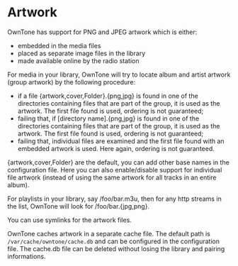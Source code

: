 # Artwork

OwnTone has support for PNG and JPEG artwork which is either:

- embedded in the media files
- placed as separate image files in the library
- made available online by the radio station

For media in your library, OwnTone will try to locate album and artist
artwork (group artwork) by the following procedure:

- if a file {artwork,cover,Folder}.{png,jpg} is found in one of the directories
  containing files that are part of the group, it is used as the artwork. The
  first file found is used, ordering is not guaranteed;
- failing that, if [directory name].{png,jpg} is found in one of the
  directories containing files that are part of the group, it is used as the
  artwork. The first file found is used, ordering is not guaranteed;
- failing that, individual files are examined and the first file found
  with an embedded artwork is used. Here again, ordering is not guaranteed.

{artwork,cover,Folder} are the default, you can add other base names in the
configuration file. Here you can also enable/disable support for individual
file artwork (instead of using the same artwork for all tracks in an entire
album).

For playlists in your library, say /foo/bar.m3u, then for any http streams in
the list, OwnTone will look for /foo/bar.{jpg,png}.

You can use symlinks for the artwork files.

OwnTone caches artwork in a separate cache file. The default path is
`/var/cache/owntone/cache.db` and can be configured in the configuration
file. The cache.db file can be deleted without losing the library and pairing
informations.
